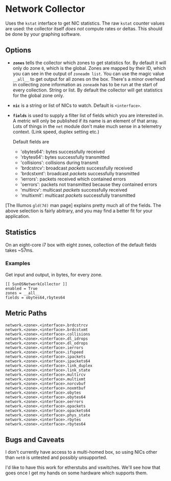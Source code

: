 # Network Collector

Uses the `kstat` interface to get NIC statistics. The raw
`kstat` counter values are used: the collector itself *does not*
compute rates or deltas. This should be done by your graphing
software.

## Options

* **`zones`** tells the collector which zones to get
  statistics for. By default it will only do zone `0`, which is the
  global. Zones are mapped by their ID, which you can see in the
  output of `zoneadm list`. You can use the magic value `__all__` to
  get output for all zones on the box. There's a minor overhead in
  collecting zone information as `zoneadm` has to be run at the
  start of every collection. String or list. By default the
  collector will get statistics for the global zone only.

* **`nic`**  is a string or list of NICs to watch. Default is
  `<interface>`.

* **`fields`**  is used to supply a filter list of fields
  which you are interested in.  A metric will only be published if
  its name is an element of that array. Lots of things in the `net`
  module don't make much sense in a telemetry context. (Link speed,
  duplex setting etc.)

  Default fields are
  * 'obytes64': bytes successfully received
  * 'rbytes64': bytes successfully transmitted
  * 'collisions': collisions during transmit
  * 'brdcstrcv': broadcast *packets* successfully received
  * 'brdcstxmt': broadcast *packets* successfully transmitted
  * 'ierrors': packets received which contained errors
  * 'oerrors': packets not transmitted because they contained errors
  * 'multircv': multicast *packets* successfully received
  * 'multixmit': multicast *packets* successfully transmitted

[The Illumos `gld(7d)` man page] explains pretty much all of the
fields. The above selection is fairly abitrary, and you may find a
better fit for your application.

## Statistics

On an eight-core i7 box with eight zones, collection of the default
fields takes ~57ms.

### Examples

Get input and output, in bytes, for every zone.

```
[[ SunOSNetworkCollector ]]
enabled = True
zones = __all__
fields = obytes64,rbytes64
```

## Metric Paths
```
network.<zone>.<interface>.brdcstrcv
network.<zone>.<interface>.brdcstxmt
network.<zone>.<interface>.collisions
network.<zone>.<interface>.dl_idrops
network.<zone>.<interface>.dl_odrops
network.<zone>.<interface>.ierrors
network.<zone>.<interface>.ifspeed
network.<zone>.<interface>.ipackets
network.<zone>.<interface>.ipackets64
network.<zone>.<interface>.link_duplex
network.<zone>.<interface>.link_state
network.<zone>.<interface>.multircv
network.<zone>.<interface>.multixmt
network.<zone>.<interface>.norcvbuf
network.<zone>.<interface>.noxmtbuf
network.<zone>.<interface>.obytes
network.<zone>.<interface>.obytes64
network.<zone>.<interface>.oerrors
network.<zone>.<interface>.opackets
network.<zone>.<interface>.opackets64
network.<zone>.<interface>.phys_state
network.<zone>.<interface>.rbytes
network.<zone>.<interface>.rbytes64
```

## Bugs and Caveats

I don't currently have access to a multi-homed box, so using NICs
other than `net0` is untested and possibly unsupported.

I'd like to have this work for etherstubs and vswitches. We'll see
how that goes once I get my hands on some hardware which supports
them.
